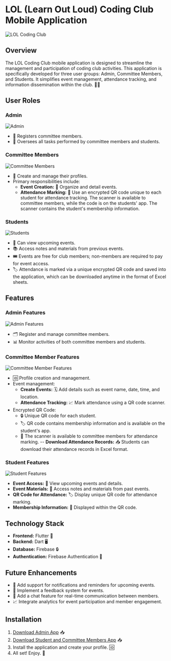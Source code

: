 # LOL (Learn Out Loud) Coding Club Mobile Application

![LOL Coding Club](assets/banner.png)

## Overview
The LOL Coding Club mobile application is designed to streamline the management and participation of coding club activities. This application is specifically developed for three user groups: Admin, Committee Members, and Students. It simplifies event management, attendance tracking, and information dissemination within the club. 🚀📱

## User Roles

### Admin
![Admin](assets/admin/home_page.png)
- 👤 Registers committee members.
- 👀 Oversees all tasks performed by committee members and students.

### Committee Members
![Committee Members](assets/admin/settings_page.png)
- 📝 Create and manage their profiles.
- Primary responsibilities include:
  - **Event Creation:** 🎉 Organize and detail events.
  - **Attendance Marking:** 📲 Use an encrypted QR code unique to each student for attendance tracking. The scanner is available to committee members, while the code is on the students' app. The scanner contains the student's membership information.

### Students
![Students](assets/members/setting_page.png)
- 📅 Can view upcoming events.
- 📚 Access notes and materials from previous events.
- 🎟️ Events are free for club members; non-members are required to pay for event access.
- 🏷️ Attendance is marked via a unique encrypted QR code and saved into the application, which can be downloaded anytime in the format of Excel sheets.

## Features

### Admin Features
![Admin Features](assets/admin/home_page.png)
- 🗂️ Register and manage committee members.
- 📊 Monitor activities of both committee members and students.

### Committee Member Features
![Committee Member Features](assets/admin/event_details_page.png)
- 🆔 Profile creation and management.
- Event management:
  - **Create Events:** 🗓️ Add details such as event name, date, time, and location.
  - **Attendance Tracking:** 📈 Mark attendance using a QR code scanner.
- Encrypted QR Code:
  - 🔒 Unique QR code for each student.
  - 🏷️ QR code contains membership information and is available on the student's app.
  - 📡 The scanner is available to committee members for attendance marking.
-- **Download Attendance Records:** 📥 Students can download their attendance records in Excel format.
### Student Features
![Student Features](assets/members/details_page.png)
- **Event Access:** 📆 View upcoming events and details.
- **Event Materials:** 📑 Access notes and materials from past events.
- **QR Code for Attendance:** 🏷️ Display unique QR code for attendance marking.
- **Membership Information:** 🏅 Displayed within the QR code.


## Technology Stack

- **Frontend:** Flutter 📱
- **Backend:** Dart 🖥️
- **Database:** Firebase 🔒
- **Authentication:** Firebase Authentication 🔐

## Future Enhancements
- 🔔 Add support for notifications and reminders for upcoming events.
- 💬 Implement a feedback system for events.
- 💬 Add a chat feature for real-time communication between members.
- 📈 Integrate analytics for event participation and member engagement.

## Installation
1. [Download Admin App](apk/app-release-admin-1_0_2.apk) 📥
2. [Download Student and Committee Members App](apk/app-release-members-1_0_3.apk) 📥
3. Install the application and create your profile. 🆔
4. All set! Enjoy. 🎉

